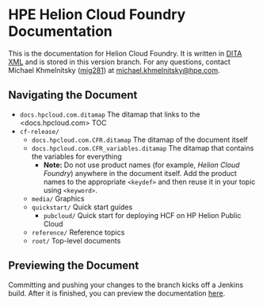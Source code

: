 # HPE Helion Cloud Foundry Documentation

This is the documentation for Helion Cloud Foundry. It is written in [DITA XML](http://dita.xml.org/) and is stored in this version branch. For any questions, contact Michael Khmelnitsky ([mig281](mailto:https://github.com/mig281)) at <michael.khmelnitsky@hpe.com>.

## Navigating the Document
* `docs.hpcloud.com.ditamap` The ditamap that links to the <docs.hpcloud.com> TOC
* `cf-release/`
  * `docs.hpcloud.com.CFR.ditamap` The ditamap of the document itself
  * `docs.hpcloud.com.CFR_variables.ditamap` The ditamap that contains the variables for everything
    * **Note:** Do not use product names (for example, _Helion Cloud Foundry_) anywhere in the document itself. Add the product names to the appropriate `<keydef>` and then reuse it in your topic using `<keyword>`.
  * `media/` Graphics
  * `quickstart/` Quick start guides
    * `pubcloud/` Quick start for deploying HCF on HP Helion Public Cloud
  * `reference/` Reference topics
  * `root/` Top-level documents
  
## Previewing the Document
Committing and pushing your changes to the branch kicks off a Jenkins build. After it is finished, you can preview the documentation [here](http://docs-staging.hpcloud.com/hcf-1.0-cf-release-certified).
